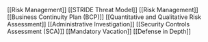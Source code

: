 [[Risk Management]]
[[STRIDE Threat Model]]
[[Risk Management]]
[[Business Continuity Plan (BCP)]]
[[Quantitative and Qualitative Risk Assessment]]
[[Administrative Investigation]]
[[Security Controls Assessment (SCA)]]
[[Mandatory Vacation]]
[[Defense in Depth]]

